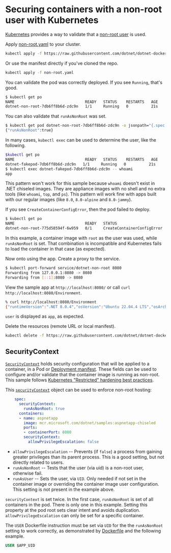 # Securing containers with a non-root user with Kubernetes

[Kubernetes](https://kubernetes.io/) provides a way to validate that a [non-root user](https://devblogs.microsoft.com/dotnet/securing-containers-with-rootless/) is used.

Apply [non-root.yaml](non-root.yaml) to your cluster.

```bash
kubectl apply -f https://raw.githubusercontent.com/dotnet/dotnet-docker/main/samples/kubernetes/non-root/non-root.yaml
```

Or use the manifest directly if you've cloned the repo.

```bash
kubectl apply -f non-root.yaml
```

You can validate the pod was correctly deployed. If you see `Running`, that's good.

```bash
$ kubectl get po
NAME                               READY   STATUS    RESTARTS   AGE
dotnet-non-root-7db6ff8b6d-zdc9n   1/1     Running   0          21s
```

You can also validate that `runAsNonRoot` was set.

```bash
$ kubectl get pod dotnet-non-root-7db6ff8b6d-zdc9n -o jsonpath="{.spec.securityContext}" 
{"runAsNonRoot":true}
```

In many cases, `kubectl exec` can be used to determine the user, like the following.

```bash
$kubectl get po
NAME                               READY   STATUS    RESTARTS   AGE
dotnet-fakepod-7db6ff8b6d-zdc9n   1/1     Running   0          21s
$ kubectl exec dotnet-fakepod-7db6ff8b6d-zdc9n -- whoami
app
```

This pattern won't work for this sample because `whoami` doesn't exist in .NET chiseled images. They are appliance images with no shell and no extra tools (like `whoami`, `top`, and `ps`). This pattern will work fine with apps built with our regular images (like `8.0`, `8.0-alpine` and `8.0-jammy`).

If you see `CreateContainerConfigError`, then the pod failed to deploy.

```bash
$ kubectl get po                 
NAME                               READY   STATUS                       RESTARTS   AGE
dotnet-non-root-775d58594f-6w959   0/1     CreateContainerConfigError   0          3s
```

In this example, a container image with `root` as the user was used, while `runAsNonRoot` is set. That combination is incompatible and Kubernetes fails to load the container in that case (as expected).

Now onto using the app. Create a proxy to the service.

```bash
$ kubectl port-forward service/dotnet-non-root 8080
Forwarding from 127.0.0.1:8080 -> 8080
Forwarding from [::1]:8080 -> 8080
```

View the sample app at `http://localhost:8080/` or call `curl http://localhost:8080/Environment`.

```bash
% curl http://localhost:8080/Environment
{"runtimeVersion":".NET 8.0.4","osVersion":"Ubuntu 22.04.4 LTS","osArchitecture":"Arm64","user":"app","processorCount":8,"totalAvailableMemoryBytes":4113563648,"memoryLimit":0,"memoryUsage":34082816,"hostName":"dotnet-non-root-8467576789-9dj8g"}
```

`user` is displayed as `app`, as expected.

Delete the resources (remote URL or local manifest).

```bash
kubectl delete -f https://raw.githubusercontent.com/dotnet/dotnet-docker/main/samples/kubernetes/non-root/non-root.yaml
```

## SecurityContext

[`SecurityContext`](https://kubernetes.io/docs/reference/generated/kubernetes-api/v1.24/#securitycontext-v1-core) holds security configuration that will be applied to a container, in a Pod or [Deployment manifest](non-root.yaml). These fields can be used to configure and/or validate that the container image is running as non-root. This sample follows [Kubernetes "Restricted" hardening best practices](https://kubernetes.io/docs/concepts/security/pod-security-standards/#restricted).

This [`securityContext`](https://kubernetes.io/docs/tasks/configure-pod-container/security-context/) object can be used to enforce non-root hosting:

```yml
    spec:
      securityContext:
        runAsNonRoot: true
      containers:
      - name: aspnetapp
        image: mcr.microsoft.com/dotnet/samples:aspnetapp-chiseled
        ports:
        - containerPort: 8080
        securityContext:
          allowPrivilegeEscalation: false
```

- `allowPrivilegeEscalation` -- Prevents (if `false`) a process from gaining greater privileges than its parent process. This is a good setting, but not directly related to users.
- `runAsNonRoot` -- Tests that the user (via uid) is a non-root user, otherwise fail.
- `runAsUser` -- Sets the user, via `UID`. Only needed if not set in the container image or overriding the container image user configuration. This setting is not present in the example above.

`securityContext` is set twice. In the first case, `runAsNonRoot` is set of all containers in the pod. There is only one in this example. Setting this property at the pod root sets clear intent and avoids duplication. `allowPrivilegeEscalation` can only be set for a specific container.

The `USER` Dockerfile instruction must be set via `UID` for the the `runAsNonRoot` setting to work correctly, as demonstrated by [Dockerfile](https://github.com/dotnet/dotnet-docker/blob/7bca20cb06e1f912fc2e7fa8ce04dda606277537/samples/aspnetapp/Dockerfile#L21) and the following example.

```dockerfile
USER $APP_UID
```
